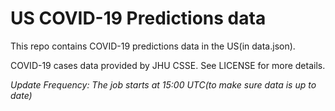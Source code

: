# US COVID-19 Predictions data

This repo contains COVID-19 predictions data in the US(in data.json).

COVID-19 cases data provided by JHU CSSE. See LICENSE for more details.

*Update Frequency: The job starts at 15:00 UTC(to make sure data is up to date)*
